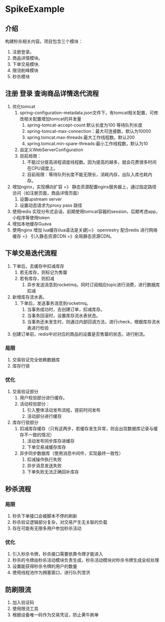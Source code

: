 # SpikeExample

## 介绍
构建秒杀相关内容。项目包含三个模块：
1. 注册登录。
2. 商品详情模块。
3. 下单交易模块.
4. 限流削峰模块
5. 秒杀模块

## 注册 登录 查询商品详情迭代流程
1. 优化tomcat
    1. spring-configuration-metadata.json文件下，有tomcat相关配置，可修改相关配置增加tomcat的并发量
        1. spring-tomcat-accept-count:默认长度为100 等待队列长度
        2. spring-tomcat-max-connection：最大可连接数，默认为10000
        3. spring.tomcat.max-threads:最大工作线程数。默认200
        4. spring.tomcat.min-spare-threads:最小工作线程数，默认为10 
    2.  自定义WebServerConfiguration 
    3.  目前局限：
        1. 不能过分提高进程调度线程数。因为提高的越多，就会花费很多时间在CPU调度上。
        2. 目前局限：等待队列长度不能无限长，消耗内存，出队入库也耗内存。
2. 增加nginx，实现横向扩容 =》 静态资源配置nginx服务器上，通过指定路径访问（如注册页面，商品详情页面）
    1.  设置upstream server
    2.  设置动态请求为proxy pass 路径
3. 使用redis 实现分布式会话，前期使用tomcat容器的session，后期考虑app，小程序等使用token
4. 增加本地缓存Guava
5. 使用nginx 增加 lua缓存(lua语法是关键)=》 openrestry 配合redis 进行网络缓存 =》 引入静态资源CDN =》全局静态资源CDN。

## 下单交易迭代流程
1. 下单后，去缓存中扣减库存
    1. 若无库存，则标记为售罄
    2. 若有库存，则扣减
        1. 异步发送消息到rocketmq，同时订阅相应topic进行消费，进行数据库扣减
2. 新增库存流水表。
    1. 下单后，发送事务消息到rocketmq。
        1. 当事务成功时，去创建订单，扣减库存。
        2. 当事务回滚时，设置库存流水表状态。
        3. 当事务还未发生时，则通过内部回调方法，进行check，根据库存流水表进行检验
3. 创建订单前，redis中对对应的商品的设置是否售罄的状态，进行削流。

### 局限
1. 交易验证完全依赖数据库
2. 库存行锁
### 优化
1. 交易验证部分
    1. 用户校验部分进行缓存。
    2. 活动校验部分：
        1. 引入整体活动发布流程，提前时间发布
        2. 活动部分进行缓存
2. 库存行锁部分
    1. 扣减库存缓存（只有这两步，若缓存发生异常，则会出现数据库记录与缓存不一致的情况）
        1. 活动发布同步库存进缓存
        2. 下单交易减缓存库存
    2. 异步同步数据库（使用消息中间件，实现最终一致性）
        1. 扣减操作执行失败 
        2. 异步消息发送失败 
        3. 下单失败无法正确回补库存
## 秒杀流程
### 局限
1. 秒杀下单接口会被脚本不停的刷新
2. 秒杀验证逻辑部分复杂，对交易产生无关联的负载
3. 存在可能有无限多用户参加秒杀活动
### 优化
1. 引入秒杀令牌，秒杀接口需要依靠令牌才能进入
2. 秒杀的令牌由秒杀活动模块负责生成，秒杀活动模块对秒杀令牌生成全权处理
3. 设置能获得秒杀令牌的用户的数量
4. 使用线程池作为拥塞窗口，进行队列泄洪

## 防刷限流
1. 加入验证码
2. 使用限流工具
3. 根据设备唯一码作为交易凭证，防止黄牛刷单

    